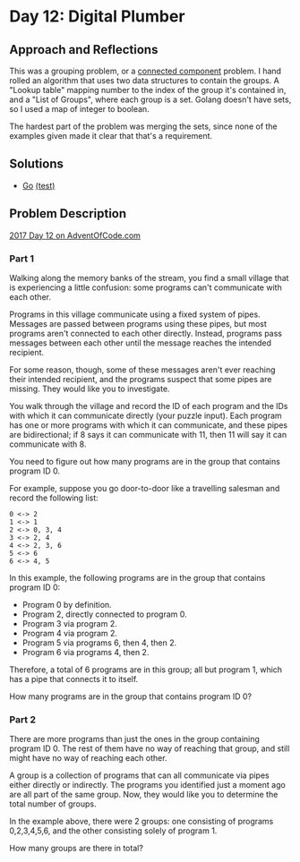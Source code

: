 # Day 12: Digital Plumber

## Approach and Reflections

This was a grouping problem, or a [connected
component](<https://en.wikipedia.org/wiki/Component_(graph_theory)>) problem.
I hand rolled an algorithm that uses two data structures to contain the
groups. A "Lookup table" mapping number to the index of the group it's
contained in, and a "List of Groups", where each group is a set. Golang
doesn't have sets, so I used a map of integer to boolean.

The hardest part of the problem was merging the sets, since none of the
examples given made it clear that that's a requirement.

## Solutions

- [Go](./go_day12/day12.go) [(test)](./go_day12/day12_test.go)

## Problem Description

[2017 Day 12 on AdventOfCode.com](https://adventofcode.com/2017/day/12)

### Part 1

Walking along the memory banks of the stream, you find a small village that is
experiencing a little confusion: some programs can't communicate with each
other.

Programs in this village communicate using a fixed system of pipes. Messages
are passed between programs using these pipes, but most programs aren't
connected to each other directly. Instead, programs pass messages between each
other until the message reaches the intended recipient.

For some reason, though, some of these messages aren't ever reaching their
intended recipient, and the programs suspect that some pipes are missing. They
would like you to investigate.

You walk through the village and record the ID of each program and the IDs
with which it can communicate directly (your puzzle input). Each program has
one or more programs with which it can communicate, and these pipes are
bidirectional; if 8 says it can communicate with 11, then 11 will say it can
communicate with 8.

You need to figure out how many programs are in the group that contains
program ID 0.

For example, suppose you go door-to-door like a travelling salesman and record
the following list:

```
0 <-> 2
1 <-> 1
2 <-> 0, 3, 4
3 <-> 2, 4
4 <-> 2, 3, 6
5 <-> 6
6 <-> 4, 5
```

In this example, the following programs are in the group that contains program
ID 0:

- Program 0 by definition.
- Program 2, directly connected to program 0.
- Program 3 via program 2.
- Program 4 via program 2.
- Program 5 via programs 6, then 4, then 2.
- Program 6 via programs 4, then 2.

Therefore, a total of 6 programs are in this group; all but program 1, which
has a pipe that connects it to itself.

How many programs are in the group that contains program ID 0?

### Part 2

There are more programs than just the ones in the group containing
program ID 0. The rest of them have no way of reaching that group, and still
might have no way of reaching each other.

A group is a collection of programs that can all communicate via pipes either
directly or indirectly. The programs you identified just a moment ago are all
part of the same group. Now, they would like you to determine the total number
of groups.

In the example above, there were 2 groups: one consisting of programs
0,2,3,4,5,6, and the other consisting solely of program 1.

How many groups are there in total?
